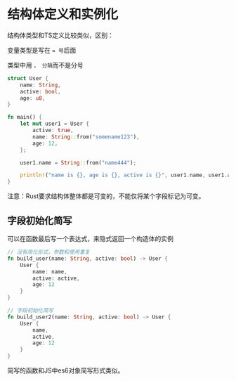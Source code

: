 # 结构体定义和实例化

结构体类型和TS定义比较类似，区别：

变量类型是写在 `= 号`后面

类型中用 `， 分隔`而不是分号

```rs
struct User {
    name: String,
    active: bool,
    age: u8,
}

fn main() {
    let mut user1 = User {
        active: true,
        name: String::from("somename123"),
        age: 12,
    };

    user1.name = String::from("name444");

    println!("name is {}, age is {}, active is {}", user1.name, user1.age, user1.active);
}
```

注意：Rust要求结构体整体都是可变的，不能仅将某个字段标记为可变。

## 字段初始化简写

可以在函数最后写一个表达式，来隐式返回一个构造体的实例

```rs
// 没有简化形式，参数和使用重复
fn build_user(name: String, active: bool) -> User {
    User {
        name: name,
        active: active,
        age: 12
    }
}

// 字段初始化简写
fn build_user2(name: String, active: bool) -> User {
    User {
        name,
        active,
        age: 12
    }
}
```

简写的函数和JS中es6对象简写形式类似。